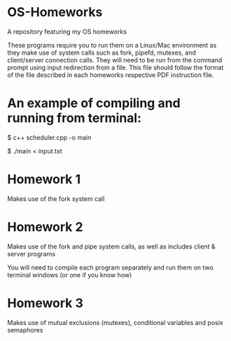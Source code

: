 # OS-Homeworks
A repository featuring my OS homeworks

These programs require you to run them on a Linux/Mac environment as they make use of system calls such as fork, pipefd, mutexes, and client/server connection calls. They will need to be run from the command prompt using input redirection from a file. This file should follow the format of the file described in each homeworks respective PDF instruction file.

# An example of compiling and running from terminal:

$ c++ scheduler.cpp -o main

$ ./main < input.txt

# Homework 1
Makes use of the fork system call

# Homework 2
Makes use of the fork and pipe system calls, as well as includes client & server programs

You will need to compile each program separately and run them on two terminal windows (or one if you know how)

# Homework 3
Makes use of mutual exclusions (mutexes), conditional variables and posix semaphores
